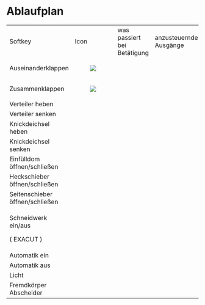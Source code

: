 # Ablaufplan

<table><tbody><tr><td>Softkey</td><td>Icon</td><td>was passiert bei Betätigung</td><td>anzusteuernde Ausgänge</td><td>Ansteuerzeit</td></tr><tr><td>Auseinanderklappen</td><td><figure class="image"><img src="https://user-images.githubusercontent.com/69573151/200818733-cc278d97-34b6-4286-816a-293c5f637503.png"></figure></td><td>&nbsp;</td><td>&nbsp;</td><td>&nbsp;</td></tr><tr><td>Zusammenklappen</td><td><figure class="image"><img src="https://user-images.githubusercontent.com/69573151/200818758-06e85188-7f13-417d-9cfd-e2179fd3f48c.png"></figure></td><td>&nbsp;</td><td>&nbsp;</td><td>&nbsp;</td></tr><tr><td>Verteiler heben</td><td>&nbsp;</td><td>&nbsp;</td><td>&nbsp;</td><td>&nbsp;</td></tr><tr><td>Verteiler senken</td><td>&nbsp;</td><td>&nbsp;</td><td>&nbsp;</td><td>&nbsp;</td></tr><tr><td>Knickdeichsel heben</td><td>&nbsp;</td><td>&nbsp;</td><td>&nbsp;</td><td>&nbsp;</td></tr><tr><td>Knickdeichsel senken</td><td>&nbsp;</td><td>&nbsp;</td><td>&nbsp;</td><td>&nbsp;</td></tr><tr><td>Einfülldom öffnen/schließen</td><td>&nbsp;</td><td>&nbsp;</td><td>&nbsp;</td><td>&nbsp;</td></tr><tr><td>Heckschieber öffnen/schließen</td><td>&nbsp;</td><td>&nbsp;</td><td>&nbsp;</td><td>&nbsp;</td></tr><tr><td>Seitenschieber öffnen/schließen</td><td>&nbsp;</td><td>&nbsp;</td><td>&nbsp;</td><td>&nbsp;</td></tr><tr><td><p>Schneidwerk ein/aus</p><p>( EXACUT )</p></td><td>&nbsp;</td><td>&nbsp;</td><td>&nbsp;</td><td>&nbsp;</td></tr><tr><td>Automatik ein</td><td>&nbsp;</td><td>&nbsp;</td><td>&nbsp;</td><td>&nbsp;</td></tr><tr><td>Automatik aus</td><td>&nbsp;</td><td>&nbsp;</td><td>&nbsp;</td><td>&nbsp;</td></tr><tr><td>Licht</td><td>&nbsp;</td><td>&nbsp;</td><td>&nbsp;</td><td>&nbsp;</td></tr><tr><td>Fremdkörper Abscheider</td><td>&nbsp;</td><td>&nbsp;</td><td>&nbsp;</td><td>&nbsp;</td></tr></tbody></table>
